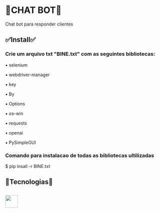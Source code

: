 # 🤖CHAT BOT🤖
<p>Chat bot para responder clientes</p>

<h2>✅Install✅</h2>
<h3>Crie um arquivo txt "BINE.txt" com as seguintes bibliotecas:</h3>
<p>▪️ selenium</p>
<p>▪️ webdriver-manager</p>
<p>▪️ key</p>
<p>▪️ By</p>
<p>▪️ Options</p>
<p>▪️ os-win</p>
<p>▪️ requests</p>
<p>▪️ openai</p>
<p>▪️ PySimpleGUI</p>
<h3>Comando para instalacao de todas as bibliotecas ultilizadas</h3>
<p>$ pip insall -r BINE.txt</p>

<h2>🐍Tecnologias🐍<h2>
<img src="https://cdn.jsdelivr.net/gh/devicons/devicon@latest/icons/python/python-original-wordmark.svg" width="40" />
